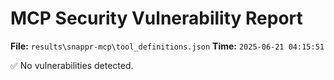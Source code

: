 # MCP Security Vulnerability Report
**File:** `results\snappr-mcp\tool_definitions.json`
**Time:** `2025-06-21 04:15:51`

✅ No vulnerabilities detected.
